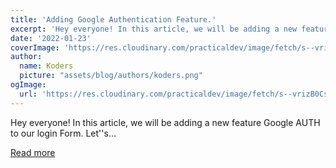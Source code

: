 ```yaml
---
title: 'Adding Google Authentication Feature.'
excerpt: 'Hey everyone! In this article, we will be adding a new feature Google AUTH to our login Form. Let''s...'
date: '2022-01-23'
coverImage: 'https://res.cloudinary.com/practicaldev/image/fetch/s--vrizB0Cs--/c_imagga_scale,f_auto,fl_progressive,h_420,q_auto,w_1000/https://dev-to-uploads.s3.amazonaws.com/uploads/articles/jznjwhpfchnp5o0awok1.jpg'
author:
  name: Koders
  picture: "assets/blog/authors/koders.png"
ogImage:
  url: 'https://res.cloudinary.com/practicaldev/image/fetch/s--vrizB0Cs--/c_imagga_scale,f_auto,fl_progressive,h_420,q_auto,w_1000/https://dev-to-uploads.s3.amazonaws.com/uploads/articles/jznjwhpfchnp5o0awok1.jpg'
---
```


Hey everyone! In this article, we will be adding a new feature Google AUTH to our login Form. Let''s...

[Read more](https://dev.to/kirtisingh3008/adding-google-authentication-feature-25a4)
